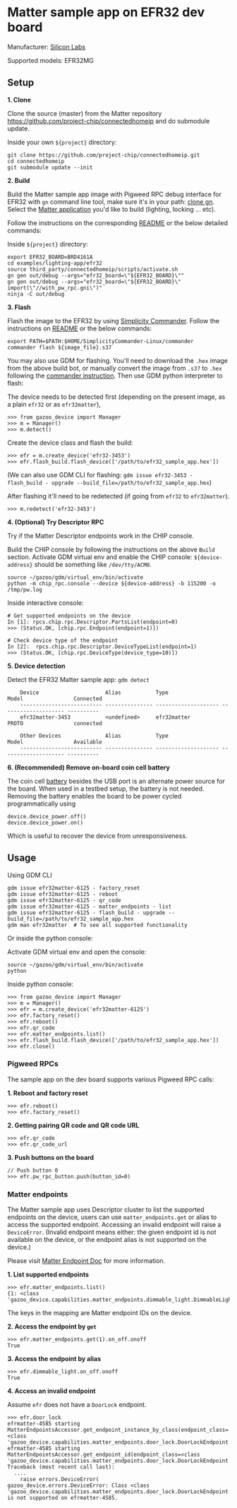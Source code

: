 # Matter sample app on EFR32 dev board

Manufacturer: [Silicon Labs](https://www.silabs.com/)

Supported models: EFR32MG

## Setup

**1. Clone**

Clone the source (master) from the Matter repository
https://github.com/project-chip/connectedhomeip and do submodule update.

Inside your own `${project}` directory:

```
git clone https://github.com/project-chip/connectedhomeip.git
cd connectedhomeip
git submodule update --init
```

**2. Build**

Build the Matter sample app image with Pigweed RPC debug interface for EFR32
with `gn` command line tool, make sure it's in your path:
[clone gn](https://gn.googlesource.com/gn/). Select the
[Matter application](https://github.com/project-chip/connectedhomeip/tree/master/examples)
you'd like to build (lighting, locking ... etc).

Follow the instructions on the corresponding
[README](https://github.com/project-chip/connectedhomeip/tree/master/examples/lighting-app/efr32#building)
or the below detailed commands:

Inside `${project}` directory:

```
export EFR32_BOARD=BRD4161A
cd examples/lighting-app/efr32
source third_party/connectedhomeip/scripts/activate.sh
gn gen out/debug --args="efr32_board=\"${EFR32_BOARD}\""
gn gen out/debug --args="efr32_board=\"${EFR32_BOARD}\" import(\"//with_pw_rpc.gni\")"
ninja -C out/debug
```

**3. Flash**

Flash the image to the EFR32 by using
[Simplicity Commander](https://community.silabs.com/s/article/simplicity-commander?language=en_US).
Follow the instructions on
[README](https://github.com/project-chip/connectedhomeip/tree/master/examples/lighting-app/efr32#flashing-the-application)
or the below commands:

```
export PATH=$PATH:$HOME/SimplicityCommander-Linux/commander
commander flash ${image_file}.s37
```

You may also use GDM for flashing. You'll need to download the `.hex` image from
the above build bot, or manually convert the image from `.s37` to `.hex`
following the
[commander instruction](https://www.silabs.com/documents/public/user-guides/ug162-simplicity-commander-reference-guide.pdf).
Then use GDM python interpreter to flash:

The device needs to be detected first (depending on the present image, as a
plain `efr32` or as `efr32matter`),

```
>>> from gazoo_device import Manager
>>> m = Manager()
>>> m.detect()
```

Create the device class and flash the build:

```
>>> efr = m.create_device('efr32-3453')
>>> efr.flash_build.flash_device(['/path/to/efr32_sample_app.hex'])
```

(We can also use GDM CLI for flashing: `gdm issue efr32-3453 - flash_build -
upgrade --build_file=/path/to/efr32_sample_app.hex`)

After flashing it'll need to be redetected (if going from `efr32` to
`efr32matter`).

```
>>> m.redetect('efr32-3453')
```

**4. (Optional) Try Descriptor RPC**

Try if the Matter Descriptor endpoints work in the CHIP console.

Build the CHIP console by following the instructions on the above `Build`
section. Activate GDM virtual env and enable the CHIP console:
`${device-address}` should be something like `/dev/tty/ACM0`.

```
source ~/gazoo/gdm/virtual_env/bin/activate
python -m chip_rpc.console --device ${device-address} -b 115200 -o /tmp/pw.log
```

Inside interactive console:

```
# Get supported endpoints on the device
In [1]: rpcs.chip.rpc.Descriptor.PartsList(endpoint=0)
>>> (Status.OK, [chip.rpc.Endpoint(endpoint=1)])

# Check device type of the endpoint
In [2]:  rpcs.chip.rpc.Descriptor.DeviceTypeList(endpoint=1)
>>> (Status.OK, [chip.rpc.DeviceType(device_type=10)])
```

**5. Device detection**

Detect the EFR32 Matter sample app: `gdm detect`

```
    Device                     Alias           Type                 Model                Connected
    -------------------------- --------------- -------------------- -------------------- ----------
    efr32matter-3453           <undefined>     efr32matter          PROTO                connected

    Other Devices              Alias           Type                 Model                Available
    -------------------------- --------------- -------------------- -------------------- ----------
```

**6. (Recommended) Remove on-board coin cell battery**

The coin cell [battery](images/efr32_battery.jpg)
besides the USB port is an alternate power source for the board. When used in a
testbed setup, the battery is not needed. Removing the battery enables the board
to be power cycled programmatically using

```
device.device_power.off()
device.device_power.on()
```

Which is useful to recover the device from unresponsiveness.

## Usage

Using GDM CLI

```
gdm issue efr32matter-6125 - factory_reset
gdm issue efr32matter-6125 - reboot
gdm issue efr32matter-6125 - qr_code
gdm issue efr32matter-6125 - matter_endpoints - list
gdm issue efr32matter-6125 - flash_build - upgrade --build_file=/path/to/efr32_sample_app.hex
gdm man efr32matter  # To see all supported functionality
```

Or inside the python console:

Activate GDM virtual env and open the console:

```
source ~/gazoo/gdm/virtual_env/bin/activate
python
```

Inside python console:

```
>>> from gazoo_device import Manager
>>> m = Manager()
>>> efr = m.create_device('efr32matter-6125')
>>> efr.factory_reset()
>>> efr.reboot()
>>> efr.qr_code
>>> efr.matter_endpoints.list()
>>> efr.flash_build.flash_device(['/path/to/efr32_sample_app.hex'])
>>> efr.close()
```

### Pigweed RPCs

The sample app on the dev board supports various Pigweed RPC calls:

**1. Reboot and factory reset**

```
>>> efr.reboot()
>>> efr.factory_reset()
```

**2. Getting pairing QR code and QR code URL**

```
>>> efr.qr_code
>>> efr.qr_code_url
```

**3. Push buttons on the board**

```
// Push button 0
>>> efr.pw_rpc_button.push(button_id=0)
```

### Matter endpoints

The Matter sample app uses Descriptor cluster to list the supported endpoints on
the device, users can use `matter_endpoints.get` or alias to access the
supported endpoint. Accessing an invalid endpoint will raise a `DeviceError`.
(Invalid endpoint means either: the given endpoint id is not available on the
device, or the endpoint alias is not supported on the device.)

Please visit [Matter Endpoint Doc](../Matter_endpoints.md) for more information.

**1. List supported endpoints**

```
>>> efr.matter_endpoints.list()
{1: <class 'gazoo_device.capabilities.matter_endpoints.dimmable_light.DimmableLightEndpoint'>}
```

The keys in the mapping are Matter endpoint IDs on the device.

**2. Access the endpoint by `get`**

```
>>> efr.matter_endpoints.get(1).on_off.onoff
True
```

**3. Access the endpoint by alias**

```
>>> efr.dimmable_light.on_off.onoff
True
```

**4. Access an invalid endpoint**

Assume `efr` does not have a `DoorLock` endpoint.

```
>>> efr.door_lock
efrmatter-4585 starting MatterEndpointsAccessor.get_endpoint_instance_by_class(endpoint_class=<class 'gazoo_device.capabilities.matter_endpoints.door_lock.DoorLockEndpoint'>)
efrmatter-4585 starting MatterEndpointsAccessor.get_endpoint_id(endpoint_class=<class 'gazoo_device.capabilities.matter_endpoints.door_lock.DoorLockEndpoint'>)
Traceback (most recent call last):
  ....
    raise errors.DeviceError(
gazoo_device.errors.DeviceError: Class <class 'gazoo_device.capabilities.matter_endpoints.door_lock.DoorLockEndpoint'> is not supported on efrmatter-4585.
```
